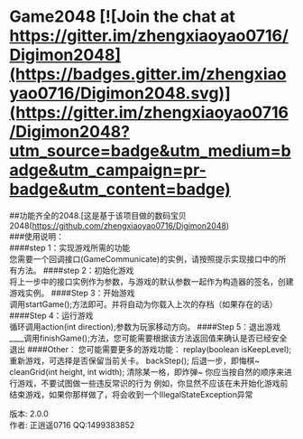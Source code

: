# Game2048 [![Join the chat at https://gitter.im/zhengxiaoyao0716/Digimon2048](https://badges.gitter.im/zhengxiaoyao0716/Digimon2048.svg)](https://gitter.im/zhengxiaoyao0716/Digimon2048?utm_source=badge&utm_medium=badge&utm_campaign=pr-badge&utm_content=badge)
##功能齐全的2048.[这是基于该项目做的数码宝贝2048(https://github.com/zhengxiaoyao0716/Digimon2048)<br>
###使用说明：<br>
####step 1：实现游戏所需的功能<br>
    您需要一个回调接口(GameCommunicate)的实例，请按照提示实现接口中的所有方法。
####step 2：初始化游戏<br>
    将上一步中的接口实例作为参数，与游戏的默认参数一起作为构造器的签名，创建游戏实例。
####Step 3：开始游戏<br>
    调用startGame();方法即可。并将自动为你载入上次的存档（如果存在的话）
####Step 4：运行游戏<br>
    循环调用action(int direction);参数为玩家移动方向。
####Step 5：退出游戏<br>
____调用finishGame();方法，您可能需要根据该方法返回值来确认是否已经安全退出
####Other：
    您可能需要更多的游戏功能：
        replay(boolean isKeepLevel); 重新游戏，可选择是否保留当前关卡。
        backStep(); 后退一步，即悔棋~
        cleanGrid(int height, int width); 清除某一格，即炸弹~
    你应当按自然的顺序来进行游戏，不要试图做一些违反常识的行为
        例如，你显然不应该在未开始化游戏前结束游戏，如果你那样做了，将会收到一个IllegalStateException异常

版本: 2.0.0<br>
作者: 正逍遥0716 QQ:1499383852<br>
